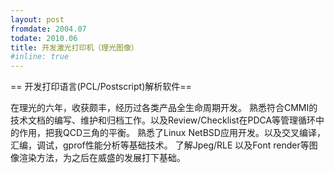 ```yaml
---
layout: post
fromdate: 2004.07
todate: 2010.06
title: 开发激光打印机（理光图像）
#inline: true
---
```

== 开发打印语言(PCL/Postscript)解析软件==

在理光的六年，收获颇丰，经历过各类产品全生命周期开发。
熟悉符合CMMI的技术文档的编写、维护和归档工作。以及Review/Checklist在PDCA等管理循环中的作用，把我QCD三角的平衡。
熟悉了Linux NetBSD应用开发。以及交叉编译，汇编，调试，gprof性能分析等基础技术。
了解Jpeg/RLE  以及Font render等图像渲染方法，为之后在威盛的发展打下基础。
